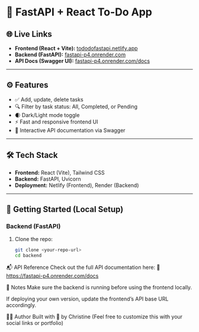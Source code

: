 # 📝 FastAPI + React To-Do App


## 🌐 Live Links

- **Frontend (React + Vite):** [tododofastapi.netlify.app](https://tododofastapi.netlify.app/)
- **Backend (FastAPI):** [fastapi-p4.onrender.com](https://fastapi-p4.onrender.com/)
- **API Docs (Swagger UI):** [fastapi-p4.onrender.com/docs](https://fastapi-p4.onrender.com/docs)

---

## ⚙️ Features

- ✅ Add, update, delete tasks
- 🔍 Filter by task status: All, Completed, or Pending
- 🌒 Dark/Light mode toggle
- ⚡ Fast and responsive frontend UI
- 🧪 Interactive API documentation via Swagger

---

## 🛠 Tech Stack

- **Frontend:** React (Vite), Tailwind CSS
- **Backend:** FastAPI, Uvicorn
- **Deployment:** Netlify (Frontend), Render (Backend)

---

## 🚀 Getting Started (Local Setup)

### Backend (FastAPI)
1. Clone the repo:
   ```bash
   git clone <your-repo-url>
   cd backend

📬 API Reference
Check out the full API documentation here:
📄 https://fastapi-p4.onrender.com/docs

📌 Notes
Make sure the backend is running before using the frontend locally.

If deploying your own version, update the frontend’s API base URL accordingly.

🧑‍💻 Author
Built with 💖 by Christine
(Feel free to customize this with your social links or portfolio)   
